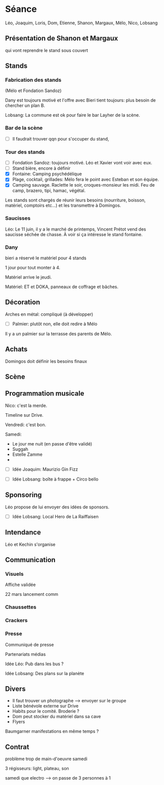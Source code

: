 # Séance

Léo, Joaquim, Loris, Dom, Etienne, Shanon, Margaux, Mélo, Nico, Lobsang

## Présentation de Shanon et Margaux

qui vont reprendre le stand sous couvert

## Stands

### Fabrication des stands

(Mélo et Fondation Sandoz)

Dany est toujours motivé et l'offre avec Bieri tient toujours: plus besoin de chercher un plan B.

Lobsang: La commune est ok pour faire le bar Layher de la scène.

### Bar de la scène

- [ ] Il faudrait trouver qqn pour s'occuper du stand,

### Tour des stands

- [ ] Fondation Sandoz: toujours motivé. Léo et Xavier vont voir avec eux.
- [ ] Stand bière, encore à définir
- [x] Fontaine: Camping psychédélique
- [x] Plage, cocktail, grillades: Mélo fera le point avec Esteban et son équipe.
- [x] Camping sauvage. Raclette le soir, croques-monsieur les midi. Feu de camp, brazero, tipi, hamac, végétal.

Les stands sont chargés de réunir leurs besoins (nourriture, boisson, matériel, comptoirs etc...) et les transmettre à Domingos.

### Saucisses

Léo: Le 11 juin, il y a le marché de printemps, Vincent Prétot vend des saucisse séchée de chasse. À voir si ça intéresse le stand fontaine.

### Dany

bieri a réservé le matériel pour 4 stands

1 jour pour tout monter à 4.

Matériel arrive le jeudi.

Matériel: ET et DOKA, panneaux de coffrage et bâches.

## Décoration

Arches en métal: compliqué (à développer)

- [ ] Palmier: plutôt non, elle doit redire à Mélo

Il y a un palmier sur la terrasse des parents de Mélo.

## Achats

Domingos doit définir les besoins finaux

## Scène

## Programmation musicale

Nico: c'est la merde.

Timeline sur Drive.

Vendredi: c'est bon.

Samedi:

- Le jour me nuit (en passe d'être validé)
- Suggah
- Estelle Zamme
- 

- [ ] Idée Joaquim: Maurizio Gin Fizz

- [ ] Idée Lobsang: boîte à frappe + Circo bello

## Sponsoring

Léo propose de lui envoyer des idées de sponsors.

- [ ] Idée Lobsang: Local Hero de La Raiffaisen

## Intendance

Léo et Kechin s'organise

## Communication

### Visuels

Affiche validée

22 mars lancement comm

### Chaussettes

### Crackers

### Presse

Communiqué de presse

Partenariats médias

Idée Léo: Pub dans les bus ?

Idée Lobsang: Des plans sur la planète

## Divers

- Il faut trouver un photographe --> envoyer sur le groupe
- Liste bénévole externe sur Drive
- Habits pour le comité. Broderie ?
- Dom peut stocker du matériel dans sa cave
- Flyers

Baumgarner manifestations en même temps ?

## Contrat

problème trop de main-d'oeuvre samedi

3 régisseurs: light, plateau, son

samedi que electro --> on passe de 3 personnes à 1


